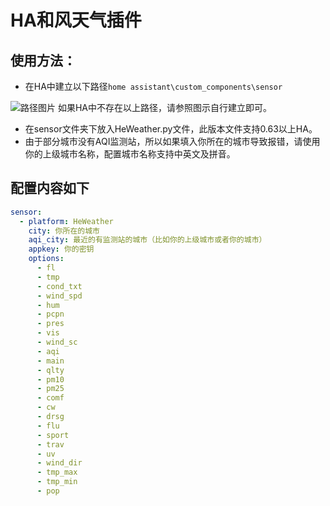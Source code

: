 # HA和风天气插件

## 使用方法：

- 在HA中建立以下路径`home assistant\custom_components\sensor`

![路径图片](https://cdn2.hachina.io/wp-content/uploads/2018/01/BAD9E1C8521A9967023402224ADAB112.jpg)
如果HA中不存在以上路径，请参照图示自行建立即可。

- 在sensor文件夹下放入HeWeather.py文件，此版本文件支持0.63以上HA。
- 由于部分城市没有AQI监测站，所以如果填入你所在的城市导致报错，请使用你的上级城市名称，配置城市名称支持中英文及拼音。

## 配置内容如下

``` yaml
sensor:
  - platform: HeWeather
    city: 你所在的城市
    aqi_city: 最近的有监测站的城市（比如你的上级城市或者你的城市）
    appkey: 你的密钥
    options:
      - fl
      - tmp
      - cond_txt
      - wind_spd
      - hum
      - pcpn
      - pres
      - vis
      - wind_sc
      - aqi
      - main
      - qlty
      - pm10
      - pm25
      - comf
      - cw
      - drsg
      - flu
      - sport
      - trav
      - uv
      - wind_dir
      - tmp_max
      - tmp_min
      - pop

```